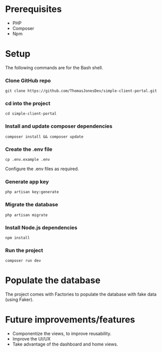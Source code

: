 # Prerequisites

- PHP
- Composer
- Npm

# Setup
The following commands are for the Bash shell.
### Clone GitHub repo
```console
git clone https://github.com/ThomasJonesDev/simple-client-portal.git
```

### cd into the project
```console
cd simple-client-portal
```

### Install and update composer dependencies
```console
composer install && composer update
```

### Create the .env file
```console
cp .env.example .env
```
Configure the .env files as required.

### Generate app key
```console
php artisan key:generate
```

### Migrate the database
```console
php artisan migrate
```

### Install Node.js dependencies
```console
npm install
```

### Run the project
```console
composer run dev
```

# Populate the database
The project comes with Factories to populate the database with fake data (using Faker).

# Future improvements/features
- Componentize the views, to improve reusability.
- Improve the UI/UX
- Take advantage of the dashboard and home views.
